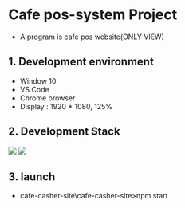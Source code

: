 # Cafe pos-system Project

- A program is cafe pos website(ONLY VIEW)

## 1. Development environment

- Window 10
- VS Code
- Chrome browser
- Display : 1920 \* 1080, 125%

## 2. Development Stack

<img src="https://img.shields.io/badge/html-E34F26?style=for-the-badge&logo=html5&logoColor=white">

<img src="https://img.shields.io/badge/css-1572B6?style=for-the-badge&logo=css3&logoColor=white">

## 3. launch

- cafe-casher-site\cafe-casher-site>npm start
